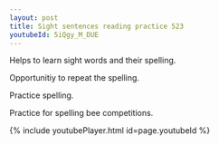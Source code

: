 ```yaml
---
layout: post
title: Sight sentences reading practice 523
youtubeId: 5iQgy_M_DUE
---
```

 
 
Helps to learn sight words and their spelling.

Opportunitiy to repeat the spelling. 

Practice spelling. 
 
Practice for spelling bee competitions. 
 
{% include youtubePlayer.html id=page.youtubeId %}
 
 
